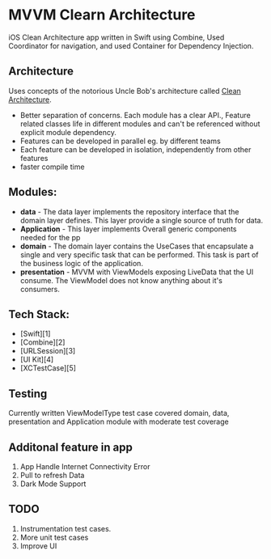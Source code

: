 # MVVM Clearn Architecture 
iOS Clean Architecture app written in Swift using Combine, Used Coordinator for navigation, and used Container for Dependency Injection.

## Architecture
Uses concepts of the notorious Uncle Bob's architecture called [Clean Architecture](https://blog.cleancoder.com/uncle-bob/2012/08/13/the-clean-architecture.html).</br>

* Better separation of concerns. Each module has a clear API., Feature related classes life in different modules and can't be referenced without explicit module dependency.
* Features can be developed in parallel eg. by different teams
* Each feature can be developed in isolation, independently from other features
* faster compile time

## Modules:
* **data** - The data layer implements the repository interface that the domain layer defines. This layer provide a single source of truth for data. 
* **Application** - This layer implements Overall generic components needed for the pp
* **domain** - The domain layer contains the UseCases that encapsulate a single and very specific task that can be performed. This task is part of the business logic of the application. 
* **presentation** - MVVM with ViewModels exposing LiveData that the UI consume. The ViewModel does not know anything about it's consumers. 

## Tech Stack:
* [Swift][1]
* [Combine][2]
* [URLSession][3]
* [UI Kit][4]
* [XCTestCase][5]

## Testing
Currently written ViewModelType test case covered domain, data, presentation and Application module with moderate test coverage 

## Additonal feature in app
1. App Handle Internet Connectivity Error
2. Pull to refresh Data
3. Dark Mode Support


## TODO
1. Instrumentation test cases.
2. More unit test cases 
3. Improve UI

